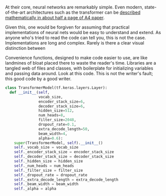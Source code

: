At their core, neural networks are remarkably simple. Even modern, state-of-the-art architectures such as the transformer can be [described mathematically in about half a page of A4 paper](https://johnthickstun.com/docs/transformers.pdf).

Given this, one would be forgiven for assuming that practical implementations of neural nets would be easy to understand and extend. As anyone who's tried to read the code can tell you, this is not the case. Implementations are long and complex. Rarely is there a clear visual distinction between 

Convenience functions, designed to make code easier to use, are like landmines of bloat placed there to waste the reader's time. Libraries are a tangled web of files and classes, with boilerplate for initializing variables and passing data around. Look at this code. This is not the writer's fault; this good code by a good writer.

```python
class TransformerModel(tf.keras.layers.Layer):
  def __init__(self, 
               vocab_size,
               encoder_stack_size=6, 
               decoder_stack_size=6, 
               hidden_size=512, 
               num_heads=8, 
               filter_size=2048, 
               dropout_rate=0.1,
               extra_decode_length=50,
               beam_width=4,
               alpha=0.6):
    super(TransformerModel, self).__init__()
    self._vocab_size = vocab_size
    self._encoder_stack_size = encoder_stack_size
    self._decoder_stack_size = decoder_stack_size
    self._hidden_size = hidden_size
    self._num_heads = num_heads
    self._filter_size = filter_size
    self._dropout_rate = dropout_rate
    self._extra_decode_length = extra_decode_length
    self._beam_width = beam_width
    self._alpha = alpha
```

